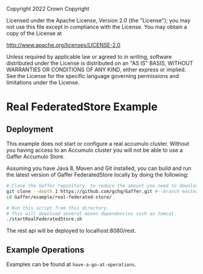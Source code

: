 Copyright 2022 Crown Copyright

Licensed under the Apache License, Version 2.0 (the "License");
you may not use this file except in compliance with the License.
You may obtain a copy of the License at

  http://www.apache.org/licenses/LICENSE-2.0

Unless required by applicable law or agreed to in writing, software
distributed under the License is distributed on an "AS IS" BASIS,
WITHOUT WARRANTIES OR CONDITIONS OF ANY KIND, either express or implied.
See the License for the specific language governing permissions and
limitations under the License.

Real FederatedStore Example
=============

## Deployment
This example does not start or configure a real accumulo cluster. Without you having access to an Accumulo cluster you will not be able to use a Gaffer Accumulo Store.

Assuming you have Java 8, Maven and Git installed, you can build and run the latest version of Gaffer FederatedStore locally by doing the following:
```bash
# Clone the Gaffer repository, to reduce the amount you need to download this will only clone the master branch with a depth of 1 so there won't be any history.
git clone --depth 1 https://github.com/gchq/Gaffer.git #--branch master
cd Gaffer/example/real-federated-store/

# Run this script from this directory.
# This will download several maven dependencies such as tomcat.
./startRealFederatedStore.sh
```

The rest api will be deployed to localhost:8080/rest.


## Example Operations
Examples can be found at `have-a-go-at-operations`.